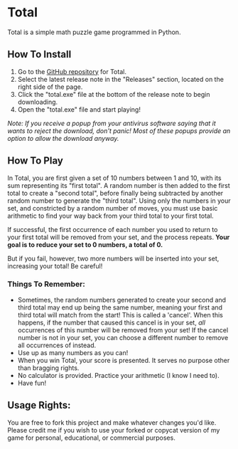 # Total

Total is a simple math puzzle game programmed in Python.

## How To Install
1. Go to the [GitHub repository](https://github.com/jennycpero/Total) for Total.
2. Select the latest release note in the "Releases" section, located on the right side of the page.
3. Click the "total.exe" file at the bottom of the release note to begin downloading.
4. Open the "total.exe" file and start playing!

*Note: If you receive a popup from your antivirus software saying that it wants to reject the download, don't panic! Most of these popups provide an option to allow the download anyway.*

## How To Play
In Total, you are first given a set of 10 numbers between 1 and 10, with its sum representing its "first total". A random number is then added to the first total to create a "second total", before finally being subtracted by another random number to generate the "third total". Using only the numbers in your set, and constricted by a random number of moves, you must use basic arithmetic to find your way back from your third total to your first total. 

If successful, the first occurrence of each number you used to return to your first total will be removed from your set, and the process repeats. **Your goal is to reduce your set to 0 numbers, a total of 0.**

But if you fail, however, two more numbers will be inserted into your set, increasing your total! Be careful!

### Things To Remember:
- Sometimes, the random numbers generated to create your second and third total may end up being the same number, meaning your first and third total will match from the start! This is called a 'cancel'. When this happens, if the number that caused this cancel is in your set, *all* occurrences of this number will be removed from your set! If the cancel number is not in your set, you can choose a different number to remove all occurrences of instead. 
- Use up as many numbers as you can!
- When you win Total, your score is presented. It serves no purpose other than bragging rights.
- No calculator is provided. Practice your arithmetic (I know I need to).
- Have fun!

## Usage Rights:
You are free to fork this project and make whatever changes you'd like. Please credit me if you wish to use your forked or copycat version of my game for personal, educational, or commercial purposes.
